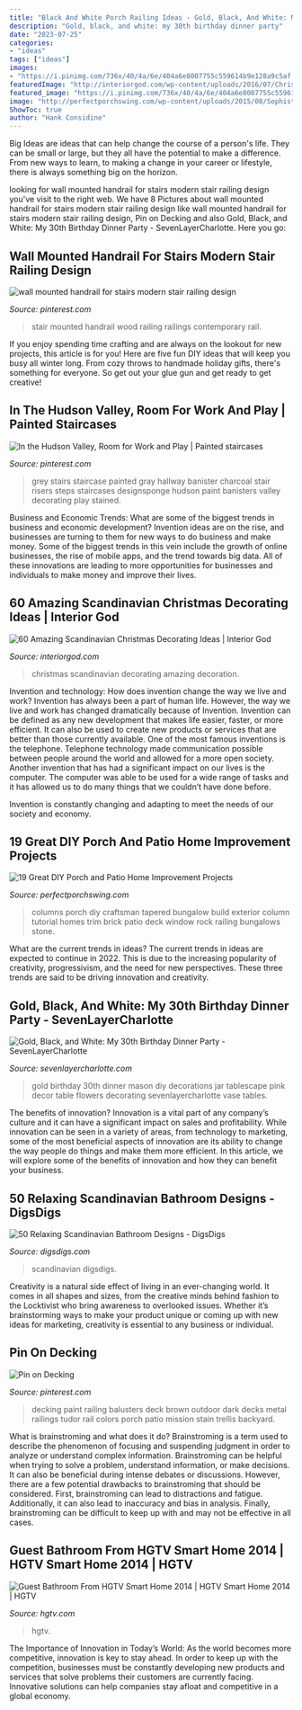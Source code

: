 ```yaml
---
title: "Black And White Porch Railing Ideas - Gold, Black, And White: My 30th Birthday Dinner Party"
description: "Gold, black, and white: my 30th birthday dinner party"
date: "2023-07-25"
categories:
- "ideas"
tags: ["ideas"]
images:
- "https://i.pinimg.com/736x/40/4a/6e/404a6e8007755c559614b9e128a9c5af.jpg"
featuredImage: "http://interiorgod.com/wp-content/uploads/2016/07/Christmas-Decoration-Ideas-Scandinavian.jpg"
featured_image: "https://i.pinimg.com/736x/40/4a/6e/404a6e8007755c559614b9e128a9c5af.jpg"
image: "http://perfectporchswing.com/wp-content/uploads/2015/08/Sophisticated-Columns.jpg?9e2c02&amp;9e2c02&amp;bdbdbc"
ShowToc: true
author: "Hank Considine"
---
```



Big Ideas are ideas that can help change the course of a person's life. They can be small or large, but they all have the potential to make a difference. From new ways to learn, to making a change in your career or lifestyle, there is always something big on the horizon.

	

		
looking for wall mounted handrail for stairs modern stair railing design you've visit to the right web. We have 8 Pictures about wall mounted handrail for stairs modern stair railing design like wall mounted handrail for stairs modern stair railing design, Pin on Decking and also Gold, Black, and White: My 30th Birthday Dinner Party - SevenLayerCharlotte. Here you go:
		
    
## Wall Mounted Handrail For Stairs Modern Stair Railing Design

<img loading=lazy src="https://i.pinimg.com/736x/40/4a/6e/404a6e8007755c559614b9e128a9c5af.jpg" onerror="this.onerror=null;this.src='https://tse4.mm.bing.net/th?id=OIP.pcXXacL_A5t7958mNbmIAgHaLH&amp;pid=15.1';" alt="wall mounted handrail for stairs modern stair railing design">

_Source: pinterest.com_

>stair mounted handrail wood railing railings contemporary rail. 

	

If you enjoy spending time crafting and are always on the lookout for new projects, this article is for you! Here are five fun DIY ideas that will keep you busy all winter long. From cozy throws to handmade holiday gifts, there's something for everyone. So get out your glue gun and get ready to get creative!

    
## In The Hudson Valley, Room For Work And Play | Painted Staircases

<img loading=lazy src="https://i.pinimg.com/736x/af/0f/ac/af0fac6677af73408a8e700dee6c8381--brownstone-interiors-banisters.jpg" onerror="this.onerror=null;this.src='https://tse3.mm.bing.net/th?id=OIP.w90y_u231_yCOIqw5WvC_wHaLG&amp;pid=15.1';" alt="In the Hudson Valley, Room for Work and Play | Painted staircases">

_Source: pinterest.com_

>grey stairs staircase painted gray hallway banister charcoal stair risers steps staircases designsponge hudson paint banisters valley decorating play stained. 

	

Business and Economic Trends: What are some of the biggest trends in business and economic development?
Invention ideas are on the rise, and businesses are turning to them for new ways to do business and make money. Some of the biggest trends in this vein include the growth of online businesses, the rise of mobile apps, and the trend towards big data. All of these innovations are leading to more opportunities for businesses and individuals to make money and improve their lives.

    
## 60 Amazing Scandinavian Christmas Decorating Ideas | Interior God

<img loading=lazy src="http://interiorgod.com/wp-content/uploads/2016/07/Christmas-Decoration-Ideas-Scandinavian.jpg" onerror="this.onerror=null;this.src='https://tse3.mm.bing.net/th?id=OIP.4kcaRfPdlMo2e_CFfUOnCQHaLH&amp;pid=15.1';" alt="60 Amazing Scandinavian Christmas Decorating Ideas | Interior God">

_Source: interiorgod.com_

>christmas scandinavian decorating amazing decoration. 

	

Invention and technology: How does invention change the way we live and work?
Invention has always been a part of human life. However, the way we live and work has changed dramatically because of Invention. Invention can be defined as any new development that makes life easier, faster, or more efficient. It can also be used to create new products or services that are better than those currently available.
One of the most famous inventions is the telephone. Telephone technology made communication possible between people around the world and allowed for a more open society. Another invention that has had a significant impact on our lives is the computer. The computer was able to be used for a wide range of tasks and it has allowed us to do many things that we couldn’t have done before.

Invention is constantly changing and adapting to meet the needs of our society and economy.

    
## 19 Great DIY Porch And Patio Home Improvement Projects

<img loading=lazy src="http://perfectporchswing.com/wp-content/uploads/2015/08/Sophisticated-Columns.jpg?9e2c02&amp;9e2c02&amp;bdbdbc" onerror="this.onerror=null;this.src='https://tse1.mm.bing.net/th?id=OIP.gjjUTpcmrDdSfWgD0lCbrwAAAA&amp;pid=15.1';" alt="19 Great DIY Porch and Patio Home Improvement Projects">

_Source: perfectporchswing.com_

>columns porch diy craftsman tapered bungalow build exterior column tutorial homes trim brick patio deck window rock railing bungalows stone. 

	

What are the current trends in ideas?
The current trends in ideas are expected to continue in 2022. This is due to the increasing popularity of creativity, progressivism, and the need for new perspectives. These three trends are said to be driving innovation and creativity.

    
## Gold, Black, And White: My 30th Birthday Dinner Party - SevenLayerCharlotte

<img loading=lazy src="https://i1.wp.com/sevenlayercharlotte.com/wp-content/uploads/2015/01/img_3985.jpg" onerror="this.onerror=null;this.src='https://tse2.mm.bing.net/th?id=OIP.3MnnMTYDNzv94AchCk7ONgHaE8&amp;pid=15.1';" alt="Gold, Black, and White: My 30th Birthday Dinner Party - SevenLayerCharlotte">

_Source: sevenlayercharlotte.com_

>gold birthday 30th dinner mason diy decorations jar tablescape pink decor table flowers decorating sevenlayercharlotte vase tables. 

	

The benefits of innovation?
Innovation is a vital part of any company’s culture and it can have a significant impact on sales and profitability. While innovation can be seen in a variety of areas, from technology to marketing, some of the most beneficial aspects of innovation are its ability to change the way people do things and make them more efficient. In this article, we will explore some of the benefits of innovation and how they can benefit your business.

    
## 50 Relaxing Scandinavian Bathroom Designs - DigsDigs

<img loading=lazy src="https://www.digsdigs.com/photos/relaxing-scandinavian-bathroom-designs-16.jpg" onerror="this.onerror=null;this.src='https://tse3.mm.bing.net/th?id=OIP.Lh0Hz3oqtmEWOWFE8dBnvAHaLG&amp;pid=15.1';" alt="50 Relaxing Scandinavian Bathroom Designs - DigsDigs">

_Source: digsdigs.com_

>scandinavian digsdigs. 

	

Creativity is a natural side effect of living in an ever-changing world. It comes in all shapes and sizes, from the creative minds behind fashion to the Locktivist who bring awareness to overlooked issues. Whether it’s brainstorming ways to make your product unique or coming up with new ideas for marketing, creativity is essential to any business or individual.

    
## Pin On Decking

<img loading=lazy src="https://i.pinimg.com/736x/5e/a6/f7/5ea6f7cc07f30e1f4eb7da177d2e24d7.jpg" onerror="this.onerror=null;this.src='https://tse3.mm.bing.net/th?id=OIP.qCKNLL785mSstG1i5LXjxgHaFj&amp;pid=15.1';" alt="Pin on Decking">

_Source: pinterest.com_

>decking paint railing balusters deck brown outdoor dark decks metal railings tudor rail colors porch patio mission stain trellis backyard. 

	

What is brainstroming and what does it do?
Brainstroming is a term used to describe the phenomenon of focusing and suspending judgment in order to analyze or understand complex information. Brainstroming can be helpful when trying to solve a problem, understand information, or make decisions. It can also be beneficial during intense debates or discussions. However, there are a few potential drawbacks to brainstroming that should be considered. First, brainstroming can lead to distractions and fatigue. Additionally, it can also lead to inaccuracy and bias in analysis. Finally, brainstroming can be difficult to keep up with and may not be effective in all cases.

    
## Guest Bathroom From HGTV Smart Home 2014 | HGTV Smart Home 2014 | HGTV

<img loading=lazy src="https://hgtvhome.sndimg.com/content/dam/images/hgrm/fullset/2014/4/8/0/hgtv-01-sh14-guest-bathroom_v.jpg.rend.hgtvcom.616.822.suffix/1405444043301.jpeg" onerror="this.onerror=null;this.src='https://tse2.mm.bing.net/th?id=OIP.jasnOJ_fqfB4qs18czo1tAHaJ4&amp;pid=15.1';" alt="Guest Bathroom From HGTV Smart Home 2014 | HGTV Smart Home 2014 | HGTV">

_Source: hgtv.com_

>hgtv. 

	

The Importance of Innovation in Today’s World:
As the world becomes more competitive, innovation is key to stay ahead. In order to keep up with the competition, businesses must be constantly developing new products and services that solve problems their customers are currently facing. Innovative solutions can help companies stay afloat and competitive in a global economy.

